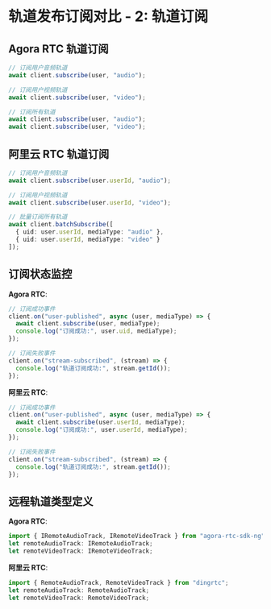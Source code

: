# 轨道发布订阅对比 - 2: 轨道订阅

## Agora RTC 轨道订阅

```typescript
// 订阅用户音频轨道
await client.subscribe(user, "audio");

// 订阅用户视频轨道
await client.subscribe(user, "video");

// 订阅所有轨道
await client.subscribe(user, "audio");
await client.subscribe(user, "video");
```

## 阿里云 RTC 轨道订阅

```typescript
// 订阅用户音频轨道
await client.subscribe(user.userId, "audio");

// 订阅用户视频轨道
await client.subscribe(user.userId, "video");

// 批量订阅所有轨道
await client.batchSubscribe([
  { uid: user.userId, mediaType: "audio" },
  { uid: user.userId, mediaType: "video" }
]);
```

## 订阅状态监控

**Agora RTC**:

```typescript
// 订阅成功事件
client.on("user-published", async (user, mediaType) => {
  await client.subscribe(user, mediaType);
  console.log("订阅成功:", user.uid, mediaType);
});

// 订阅失败事件
client.on("stream-subscribed", (stream) => {
  console.log("轨道订阅成功:", stream.getId());
});
```

**阿里云 RTC**:

```typescript
// 订阅成功事件
client.on("user-published", async (user, mediaType) => {
  await client.subscribe(user.userId, mediaType);
  console.log("订阅成功:", user.userId, mediaType);
});

// 订阅失败事件
client.on("stream-subscribed", (stream) => {
  console.log("轨道订阅成功:", stream.getId());
});
```

## 远程轨道类型定义

**Agora RTC**:

```typescript
import { IRemoteAudioTrack, IRemoteVideoTrack } from "agora-rtc-sdk-ng";
let remoteAudioTrack: IRemoteAudioTrack;
let remoteVideoTrack: IRemoteVideoTrack;
```

**阿里云 RTC**:

```typescript
import { RemoteAudioTrack, RemoteVideoTrack } from "dingrtc";
let remoteAudioTrack: RemoteAudioTrack;
let remoteVideoTrack: RemoteVideoTrack;
```
